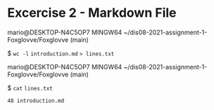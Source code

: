# Excercise 2 - Markdown File

mario@DESKTOP-N4C5OP7 MINGW64 ~/dis08-2021-assignment-1-Foxglovve/Foxglovve (main)

$ ```wc -l``` ```introduction.md``` ```> lines.txt```

mario@DESKTOP-N4C5OP7 MINGW64 ~/dis08-2021-assignment-1-Foxglovve/Foxglovve (main)

$ ```cat``` ```lines.txt```

```48 introduction.md```
